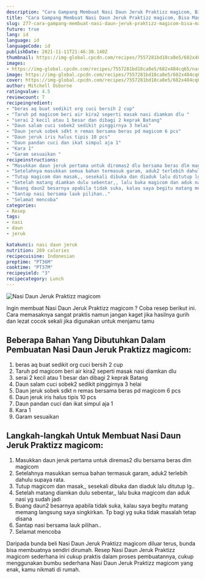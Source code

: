 ```yaml
---
description: "Cara Gampang Membuat Nasi Daun Jeruk Praktizz magicom, Bisa Manjain Lidah"
title: "Cara Gampang Membuat Nasi Daun Jeruk Praktizz magicom, Bisa Manjain Lidah"
slug: 277-cara-gampang-membuat-nasi-daun-jeruk-praktizz-magicom-bisa-manjain-lidah
future: true
lang: id
language: id
languageCode: id
publishDate: 2021-11-11T21:46:30.140Z 
thumbnail: https://img-global.cpcdn.com/recipes/7557281bd18ca8e5/682x484cq65/nasi-daun-jeruk-praktizz-magicom-foto-resep-utama.png
images:
- https://img-global.cpcdn.com/recipes/7557281bd18ca8e5/682x484cq65/nasi-daun-jeruk-praktizz-magicom-foto-resep-utama.png
image: https://img-global.cpcdn.com/recipes/7557281bd18ca8e5/682x484cq65/nasi-daun-jeruk-praktizz-magicom-foto-resep-utama.png
cover: https://img-global.cpcdn.com/recipes/7557281bd18ca8e5/682x484cq65/nasi-daun-jeruk-praktizz-magicom-foto-resep-utama.png
author: Mitchell Osborne
ratingvalue: 4.5
reviewcount: 7
recipeingredient:
- "beras aq buat sedikit org cuci bersih 2 cup"
- "Taruh pd magicom beri air kira2 seperti masak nasi diamkan dlu "
- "serai 2 kecil atau 1 besar dan dibagi 2 keprak Batang"
- "Daun salam cuci sobek2 sedikit pinggirnya 3 helai"
- "Daun jeruk sobek sdkt n remas bersama beras pd magicom 6 pcs"
- "Daun jeruk iris halus tipis 10 pcs"
- "Daun pandan cuci dan ikat simpul aja 1"
- "Kara 1"
- "Garam sesuaikan "
recipeinstructions:
- "Masukkan daun jeruk pertama untuk diremas2 dlu bersama beras dlm magicom"
- "Setelahnya masukkan semua bahan termasuk garam, aduk2 terlebih dahulu supaya rata."
- "Tutup magicom dan masak,, sesekali dibuka dan diaduk lalu ditutup lg.."
- "Setelah matang diamkan dulu sebentar,, lalu buka magicom dan aduk nasi yg sudah jadi"
- "Buang daun2 besarnya apabila tidak suka, kalau saya begitu matang memang langsung saya singkirkan. Tp bagi yg suka tidak masalah tetap disana"
- "Santap nasi bersama lauk pilihan.."
- "Selamat mencoba"
categories:
- Resep
tags:
- nasi
- daun
- jeruk

katakunci: nasi daun jeruk 
nutrition: 269 calories
recipecuisine: Indonesian
preptime: "PT36M"
cooktime: "PT37M"
recipeyield: "3"
recipecategory: Lunch
---
```



![Nasi Daun Jeruk Praktizz magicom](https://img-global.cpcdn.com/recipes/7557281bd18ca8e5/682x484cq65/nasi-daun-jeruk-praktizz-magicom-foto-resep-utama.png)

Ingin membuat Nasi Daun Jeruk Praktizz magicom ? Coba resep berikut ini. Cara memasaknya sangat praktis namun jangan kaget jika hasilnya gurih dan lezat cocok sekali jika digunakan untuk menjamu tamu

<!--inarticleads1-->

## Beberapa Bahan Yang Dibutuhkan Dalam Pembuatan Nasi Daun Jeruk Praktizz magicom:

1. beras aq buat sedikit org cuci bersih 2 cup
1. Taruh pd magicom beri air kira2 seperti masak nasi diamkan dlu 
1. serai 2 kecil atau 1 besar dan dibagi 2 keprak Batang
1. Daun salam cuci sobek2 sedikit pinggirnya 3 helai
1. Daun jeruk sobek sdkt n remas bersama beras pd magicom 6 pcs
1. Daun jeruk iris halus tipis 10 pcs
1. Daun pandan cuci dan ikat simpul aja 1
1. Kara 1
1. Garam sesuaikan 



<!--inarticleads2-->

## Langkah-langkah Untuk Membuat Nasi Daun Jeruk Praktizz magicom:

1. Masukkan daun jeruk pertama untuk diremas2 dlu bersama beras dlm magicom
1. Setelahnya masukkan semua bahan termasuk garam, aduk2 terlebih dahulu supaya rata.
1. Tutup magicom dan masak,, sesekali dibuka dan diaduk lalu ditutup lg..
1. Setelah matang diamkan dulu sebentar,, lalu buka magicom dan aduk nasi yg sudah jadi
1. Buang daun2 besarnya apabila tidak suka, kalau saya begitu matang memang langsung saya singkirkan. Tp bagi yg suka tidak masalah tetap disana
1. Santap nasi bersama lauk pilihan..
1. Selamat mencoba




Daripada bunda beli  Nasi Daun Jeruk Praktizz magicom  diluar terus, bunda  bisa membuatnya sendiri dirumah. Resep  Nasi Daun Jeruk Praktizz magicom  sederhana ini cukup praktis dalam proses pembuatannya, cukup menggunakan bumbu sederhana  Nasi Daun Jeruk Praktizz magicom  yang enak, kamu nikmati di rumah.
